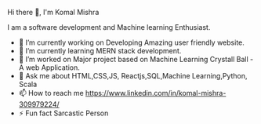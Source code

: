 Hi there 👋, I'm Komal Mishra

I am a software development and Machine learning Enthusiast.

- 🔭 I’m currently working on Developing Amazing user friendly website.
- 🌱 I’m currently learning MERN stack development.
- 👯 I’m worked on Major project based on Machine Learning Crystall Ball - A web Application.
- 💬 Ask me about HTML,CSS,JS, Reactjs,SQL,Machine Learning,Python, Scala
- 📫 How to reach me https://www.linkedin.com/in/komal-mishra-309979224/
- ⚡ Fun fact Sarcastic Person


